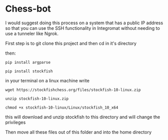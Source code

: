 # Chess-bot


I would suggest doing this process on a system that has a public IP address so that you can use the SSH functionality in Integromat without needing to use a tunneler like Ngrok.

First step is to git clone this project and then cd in it's directory

then:
```
pip install argparse
```
```
pip install stockfish
```
in your terminal on a linux machine write
```
wget https://stockfishchess.org/files/stockfish-10-linux.zip
```
```
unzip stockfish-10-linux.zip
```
```
chmod +x stockfish-10-linux/Linux/stockfish_10_x64
```
this will download and unzip stockfish to this directory and will change the privileges


Then move all these files out of this folder and into the home directory


